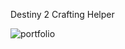 Destiny 2 Crafting Helper

![portfolio](https://user-images.githubusercontent.com/35909862/67273534-7c93fb00-f473-11e9-981d-b290d8849d4c.PNG)
